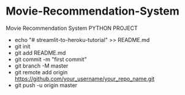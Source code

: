 # Movie-Recommendation-System
Movie Recommendation System PYTHON PROJECT
- echo "# streamlit-to-heroku-tutorial" >> README.md
- git init
- git add README.md
- git commit -m "first commit"
- git branch -M master
- git remote add origin https://github.com/your_username/your_repo_name.git
- git push -u origin master
